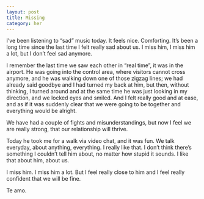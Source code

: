```yaml
---
layout: post
title: Missing
category: her
---
```

I’ve been listening to “sad” music today. It feels nice. Comforting. It’s been a long time since the last time I felt really sad about us. I miss him, I miss him a lot, but I don’t feel sad anymore. 

I remember the last time we saw each other in “real time”, it was in the airport. He was going into the control area, where visitors cannot cross anymore, and he was walking down one of those zigzag lines; we had already said goodbye and I had turned my back at him, but then, without thinking, I turned around and at the same time he was just looking in my direction, and we locked eyes and smiled. And I felt really good and at ease, and as if it was suddenly clear that we were going to be together and everything would be alright.

We have had a couple of fights and misunderstandings, but now I feel we are really strong, that our relationship will thrive.

Today he took me for a walk via video chat, and it was fun. We talk everyday, about anything, everything. I really like that. I don’t think there’s something I couldn’t tell him about, no matter how stupid it sounds. I like that about him, about us.

I miss him. I miss him a lot. But I feel really close to him and I feel really confident that we will be fine. 

Te amo. 
